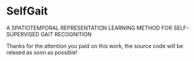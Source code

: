 # SelfGait
A SPATIOTEMPORAL REPRESENTATION LEARNING METHOD FOR SELF-SUPERVISED GAIT RECOGNITION

Thanks for the attention you paid on this work, the source code will be relased as soon as possible!


